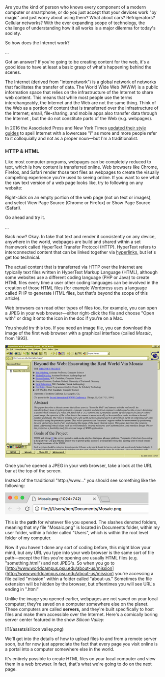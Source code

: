 Are you the kind of person who knows every component of a modern computer or smartphone, or do you just accept that your devices work "by magic" and just worry about using them? What about cars? Refrigerators? Cellular networks? With the ever expanding scope of technology, the challenge of understanding how it all works is a major dilemma for today's society. 

So how does the Internet work? 



...



Got an answer? If you're going to be creating content for the web, it's a good idea to have at least a basic grasp of what's happening behind the scenes.

The Internet \(derived from "internetwork"\) is a global network of networks  that facilitates the transfer of data. The World Wide Web \(WWW\) is a public information space that relies on the infrastructure of the Internet to share web content. This means that while most people use the terms interchangeably, the Internet and the Web are not the same thing. Think of the Web as a portion of content that is transferred over the infrastructure of the Internet; email, file-sharing, and mobile apps also transfer data through the Internet , but the do not constitute parts of the Web \(e.g. webpages\).

In 2016 the Associated Press and New York Times [updated their style guides](https://www.nytimes.com/2016/06/02/insider/now-it-is-official-the-internet-is-over.html) to spell Internet with a lowercase "i" as more and more people refer to it colloquially and not as a proper noun—but I'm a traditionalist. 

### HTTP & HTML

Like most computer programs, webpages can be completely reduced to text, which is how content is transferred online. Web browsers like Chrome, Firefox, and Safari render those text files as webpages to create the visually compelling experience you're used to seeing online. If you want to see what the raw text version of a web page looks like, try to following on any website:

Right-click on an empty portion of the web page \(not on text or images\), and select View Page Source \(Chrome or Firefox\) or Show Page Source \(Safari\).

Go ahead and try it. 



...



Back now? Okay. In take that text and render it consistently on any device, anywhere in the world, webpages are build and shared within a set framework called HyperText Transfer Protocol \(HTTP\). HyperText refers to interconnected content that can be linked together via [hyperlinks,](https://en.wikipedia.org/wiki/Hyperlink) but let's get too technical. 

The actual content that is transferred via HTTP over the Internet are typically text files written in HyperText Markup Language \(HTML\), although some websites use a different coding language \(PHP or Java\) to create HTML files every time a user other coding languages can be involved in the creation of those HTML files \(for example Wordpress uses a language called PHP to generate HTML files, but that's beyond the scope of this article\). 

Web browsers can read other types of files too, for example, you can open a JPEG in your web browser—either right-click the file and choose "Open with" or drag it onto the icon in the doc if you're on a Mac. 

You should try this too. If you need an image file, you can download this image of the first web browser with a graphical interface \(called _Mosaic_, from 1993\). 

![](/assets/Mosaic.png)

Once you've opened a JPEG in your web browser, take a look at the URL bar at the top of the screen. 

Instead of the traditional "http://www..." you should see something like the following:

![](/assets/local-file.png)

This is the **path** for whatever file you opened. The slashes denoted folders, meaning that my file "Mosaic.png" is located in Documents folder, within my user folder, within a folder called "Users", which is within the root level folder of my computer. 

Now if you haven't done any sort of coding before, this might blow your mind, but any URL you type into your web browser is the same sort of file path—except the files you're opening are usually HTML files \(e.g. "something.html"\) and not JPEG's. So when you go to [http://www.worldcampus.psu.edu/about-us/mission](http://www.worldcampus.psu.edu/about-us/mission) you're accessing a file called "mission" within a folder called "about-us." Sometimes the file extension will be hidden by the browser, but oftentimes you will see URL's ending in ".html"

Unlike the image you opened earlier, webpages are not saved on your local computer; they're saved on a computer somewhere else on the planet. These computers are called **servers,** and they're built specifically to host files and make them accessible over the Internet. Here's a comically boring server center featured in the show _Silicon Valley_:

![](/assets/silicon valley.png)



We'll get into the details of how to upload files to and from a remote server soon, but for now just appreciate the fact that every page you visit online is a portal into a computer somewhere else in the world. 

It's entirely possible to create HTML files on your local computer and view them in a web browser. In fact, that's what we're going to do on the next page. 





